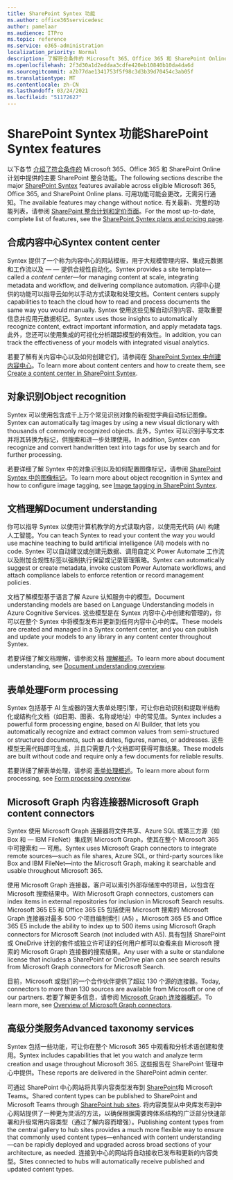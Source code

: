 ```yaml
---
title: SharePoint Syntex 功能
ms.author: office365servicedesc
author: pamelaar
ms.audience: ITPro
ms.topic: reference
ms.service: o365-administration
localization_priority: Normal
description: 了解符合条件的 Microsoft 365、Office 365 和 SharePoint Online 计划中提供的主要 SharePoint Syntex 功能。
ms.openlocfilehash: 2f3d30a1d2eddaa3cdfe420eb10840b10da4da6d
ms.sourcegitcommit: a2b77dae1341753f5f98c3d3b39d70454c3ab05f
ms.translationtype: MT
ms.contentlocale: zh-CN
ms.lasthandoff: 03/24/2021
ms.locfileid: "51172627"
---
```

# <a name="sharepoint-syntex-features"></a><span data-ttu-id="9721f-103">SharePoint Syntex 功能</span><span class="sxs-lookup"><span data-stu-id="9721f-103">SharePoint Syntex features</span></span> 

<span data-ttu-id="9721f-104">以下各节 [介绍了符合条件的](sharepoint-syntex-service-description.md) Microsoft 365、Office 365 和 SharePoint Online 计划中提供的主要 SharePoint 整合功能。</span><span class="sxs-lookup"><span data-stu-id="9721f-104">The following sections describe the major [SharePoint Syntex](sharepoint-syntex-service-description.md) features available across eligible Microsoft 365, Office 365, and SharePoint Online plans.</span></span> <span data-ttu-id="9721f-105">可用功能可能会更改，无需另行通知。</span><span class="sxs-lookup"><span data-stu-id="9721f-105">The available features may change without notice.</span></span> <span data-ttu-id="9721f-106">有关最新、完整的功能列表，请参阅 [SharePoint 整合计划和定价页面](https://www.microsoft.com/microsoft-365/enterprise/sharepoint-syntex)。</span><span class="sxs-lookup"><span data-stu-id="9721f-106">For the most up-to-date, complete list of features, see the [SharePoint Syntex plans and pricing page](https://www.microsoft.com/microsoft-365/enterprise/sharepoint-syntex).</span></span>

## <a name="syntex-content-center"></a><span data-ttu-id="9721f-107">合成内容中心</span><span class="sxs-lookup"><span data-stu-id="9721f-107">Syntex content center</span></span>

<span data-ttu-id="9721f-108">Syntex 提供了一个称为内容中心的网站模板，用于大规模管理内容、集成元数据和工作流以及 &mdash;  &mdash; 提供合规性自动化。</span><span class="sxs-lookup"><span data-stu-id="9721f-108">Syntex provides a site template&mdash;called a *content center*&mdash;for managing content at scale, integrating metadata and workflow, and delivering compliance automation.</span></span> <span data-ttu-id="9721f-109">内容中心提供的功能可以指导云如何以手动方式读取和处理文档。</span><span class="sxs-lookup"><span data-stu-id="9721f-109">Content centers supply capabilities to teach the cloud how to read and process documents the same way you would manually.</span></span> <span data-ttu-id="9721f-110">Syntex 使用这些见解自动识别内容、提取重要信息并应用元数据标记。</span><span class="sxs-lookup"><span data-stu-id="9721f-110">Syntex uses those insights to automatically recognize content, extract important information, and apply metadata tags.</span></span> <span data-ttu-id="9721f-111">此外，您还可以使用集成的可视化分析跟踪模型的有效性。</span><span class="sxs-lookup"><span data-stu-id="9721f-111">In addition, you can track the effectiveness of your models with integrated visual analytics.</span></span>

<span data-ttu-id="9721f-112">若要了解有关内容中心以及如何创建它们，请参阅在 [SharePoint Syntex 中创建内容中心](/microsoft-365/contentunderstanding/create-a-content-center)。</span><span class="sxs-lookup"><span data-stu-id="9721f-112">To learn more about content centers and how to create them, see [Create a content center in SharePoint Syntex](/microsoft-365/contentunderstanding/create-a-content-center).</span></span>

## <a name="object-recognition"></a><span data-ttu-id="9721f-113">对象识别</span><span class="sxs-lookup"><span data-stu-id="9721f-113">Object recognition</span></span>

<span data-ttu-id="9721f-114">Syntex 可以使用包含成千上万个常见识别对象的新视觉字典自动标记图像。</span><span class="sxs-lookup"><span data-stu-id="9721f-114">Syntex can automatically tag images by using a new visual dictionary with thousands of commonly recognized objects.</span></span> <span data-ttu-id="9721f-115">此外，Syntex 可以识别手写文本并将其转换为标记，供搜索和进一步处理使用。</span><span class="sxs-lookup"><span data-stu-id="9721f-115">In addition, Syntex can recognize and convert handwritten text into tags for use by search and for further processing.</span></span>

<span data-ttu-id="9721f-116">若要详细了解 Syntex 中的对象识别以及如何配置图像标记，请参阅 [SharePoint Syntex 中的图像标记](/microsoft-365/contentunderstanding/image-tagging)。</span><span class="sxs-lookup"><span data-stu-id="9721f-116">To learn more about object recognition in Syntex and how to configure image tagging, see [Image tagging in SharePoint Syntex](/microsoft-365/contentunderstanding/image-tagging).</span></span>

## <a name="document-understanding"></a><span data-ttu-id="9721f-117">文档理解</span><span class="sxs-lookup"><span data-stu-id="9721f-117">Document understanding</span></span>

<span data-ttu-id="9721f-118">你可以指导 Syntex 以使用计算机教学的方式读取内容，以使用无代码 (AI) 构建人工智能。</span><span class="sxs-lookup"><span data-stu-id="9721f-118">You can teach Syntex to read your content the way you would use machine teaching to build artificial intelligence (AI) models with no code.</span></span> <span data-ttu-id="9721f-119">Syntex 可以自动建议或创建元数据、调用自定义 Power Automate 工作流以及附加合规性标签以强制执行保留或记录管理策略。</span><span class="sxs-lookup"><span data-stu-id="9721f-119">Syntex can automatically suggest or create metadata, invoke custom Power Automate workflows, and attach compliance labels to enforce retention or record management policies.</span></span>

<span data-ttu-id="9721f-120">文档了解模型基于语言了解 Azure 认知服务中的模型。</span><span class="sxs-lookup"><span data-stu-id="9721f-120">Document understanding models are based on Language Understanding models in Azure Cognitive Services.</span></span> <span data-ttu-id="9721f-121">这些模型是在 Syntex 内容中心中创建和管理的，你可以在整个 Syntex 中将模型发布并更新到任何内容中心中的库。</span><span class="sxs-lookup"><span data-stu-id="9721f-121">These models are created and managed in a Syntex content center, and you can publish and update your models to any library in any content center throughout Syntex.</span></span>

<span data-ttu-id="9721f-122">若要详细了解文档理解，请参阅文档 [理解概述](/microsoft-365/contentunderstanding/document-understanding-overview)。</span><span class="sxs-lookup"><span data-stu-id="9721f-122">To learn more about document understanding, see [Document understanding overview](/microsoft-365/contentunderstanding/document-understanding-overview).</span></span>

## <a name="form-processing"></a><span data-ttu-id="9721f-123">表单处理</span><span class="sxs-lookup"><span data-stu-id="9721f-123">Form processing</span></span>

<span data-ttu-id="9721f-124">Syntex 包括基于 AI 生成器的强大表单处理引擎，可让你自动识别和提取半结构化或结构化文档（如日期、图表、名称或地址）中的常见值。</span><span class="sxs-lookup"><span data-stu-id="9721f-124">Syntex includes a powerful form processing engine, based on AI Builder, that lets you automatically recognize and extract common values from semi-structured or structured documents, such as dates, figures, names, or addresses.</span></span> <span data-ttu-id="9721f-125">这些模型无需代码即可生成，并且只需要几个文档即可获得可靠结果。</span><span class="sxs-lookup"><span data-stu-id="9721f-125">These models are built without code and require only a few documents for reliable results.</span></span>

<span data-ttu-id="9721f-126">若要详细了解表单处理，请参阅 [表单处理概述](/microsoft-365/contentunderstanding/form-processing-overview)。</span><span class="sxs-lookup"><span data-stu-id="9721f-126">To learn more about form processing, see [Form processing overview](/microsoft-365/contentunderstanding/form-processing-overview).</span></span>

## <a name="microsoft-graph-content-connectors"></a><span data-ttu-id="9721f-127">Microsoft Graph 内容连接器</span><span class="sxs-lookup"><span data-stu-id="9721f-127">Microsoft Graph content connectors</span></span>

<span data-ttu-id="9721f-128">Syntex 使用 Microsoft Graph 连接器将文件共享、Azure SQL 或第三方源（如 Box 和 &mdash; IBM FileNet）集成到 Microsoft Graph，使其在整个 Microsoft 365 中可搜索和 &mdash; 可用。</span><span class="sxs-lookup"><span data-stu-id="9721f-128">Syntex uses Microsoft Graph connectors to integrate remote sources&mdash;such as file shares, Azure SQL, or third-party sources like Box and IBM FileNet&mdash;into the Microsoft Graph, making it searchable and usable throughout Microsoft 365.</span></span>

<span data-ttu-id="9721f-129">使用 Microsoft Graph 连接器，客户可以索引外部存储库中的项目，以包含在 Microsoft 搜索结果中。</span><span class="sxs-lookup"><span data-stu-id="9721f-129">With Microsoft Graph connectors, customers can index items in external repositories for inclusion in Microsoft Search results.</span></span> <span data-ttu-id="9721f-130">Microsoft 365 E5 和 Office 365 E5 包括使用 Microsoft 搜索的 Microsoft Graph 连接器对最多 500 个项目编制索引 (A5) 。</span><span class="sxs-lookup"><span data-stu-id="9721f-130">Microsoft 365 E5 and Office 365 E5 include the ability to index up to 500 items using Microsoft Graph connectors for Microsoft Search (not included with A5).</span></span> <span data-ttu-id="9721f-131">具有包括 SharePoint 或 OneDrive 计划的套件或独立许可证的任何用户都可以查看来自 Microsoft 搜索的 Microsoft Graph 连接器的搜索结果。</span><span class="sxs-lookup"><span data-stu-id="9721f-131">Any user with a suite or standalone license that includes a SharePoint or OneDrive plan can see search results from Microsoft Graph connectors for Microsoft Search.</span></span>

<span data-ttu-id="9721f-132">目前，Microsoft 或我们的一个合作伙伴提供了超过 130 个源的连接器。</span><span class="sxs-lookup"><span data-stu-id="9721f-132">Today, connectors to more than 130 sources are available from Microsoft or one of our partners.</span></span> <span data-ttu-id="9721f-133">若要了解更多信息，请参阅 [Microsoft Graph 连接器概述](/MicrosoftSearch/connectors-overview)。</span><span class="sxs-lookup"><span data-stu-id="9721f-133">To learn more, see [Overview of Microsoft Graph connectors](/MicrosoftSearch/connectors-overview).</span></span>

## <a name="advanced-taxonomy-services"></a><span data-ttu-id="9721f-134">高级分类服务</span><span class="sxs-lookup"><span data-stu-id="9721f-134">Advanced taxonomy services</span></span>

<span data-ttu-id="9721f-135">Syntex 包括一些功能，可让你在整个 Microsoft 365 中观看和分析术语创建和使用。</span><span class="sxs-lookup"><span data-stu-id="9721f-135">Syntex includes capabilities that let you watch and analyze term creation and usage throughout Microsoft 365.</span></span> <span data-ttu-id="9721f-136">这些报告在 SharePoint 管理中心中提供。</span><span class="sxs-lookup"><span data-stu-id="9721f-136">These reports are delivered in the SharePoint admin center.</span></span>

<span data-ttu-id="9721f-137">可通过 SharePoint 中心网站将共享内容类型发布到 [SharePoint](/sharepoint/dev/features/hub-site/hub-site-overview)和 Microsoft Teams。</span><span class="sxs-lookup"><span data-stu-id="9721f-137">Shared content types can be published to SharePoint and Microsoft Teams through [SharePoint hub sites](/sharepoint/dev/features/hub-site/hub-site-overview).</span></span> <span data-ttu-id="9721f-138">将内容类型从中央库发布到中心网站提供了一种更为灵活的方法，以确保根据需要跨体系结构的广泛部分快速部署和升级常用内容类型（通过了解内容而增强）。</span><span class="sxs-lookup"><span data-stu-id="9721f-138">Publishing content types from the central gallery to hub sites provides a much more flexible way to ensure that commonly used content types—enhanced with content understanding—can be rapidly deployed and upgraded across broad sections of your architecture, as needed.</span></span> <span data-ttu-id="9721f-139">连接到中心的网站将自动接收已发布和更新的内容类型。</span><span class="sxs-lookup"><span data-stu-id="9721f-139">Sites connected to hubs will automatically receive published and updated content types.</span></span>